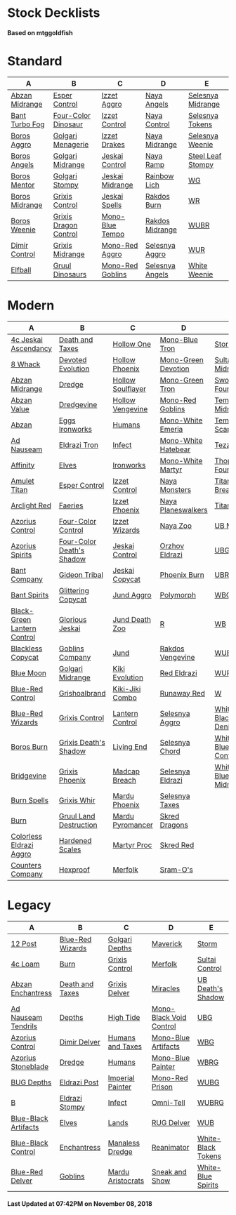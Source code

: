 # Stock Decklists
#### Based on mtggoldfish


# Standard

|                               A                                |                                      B                                       |                                 C                                  |                                D                                 |                                  E                                   |
|----------------------------------------------------------------|------------------------------------------------------------------------------|--------------------------------------------------------------------|------------------------------------------------------------------|----------------------------------------------------------------------|
|[Abzan Midrange](./mtggoldfish/Standard/decks/Abzan_Midrange.md)|[Esper Control](./mtggoldfish/Standard/decks/Esper_Control.md)                |[Izzet Aggro](./mtggoldfish/Standard/decks/Izzet_Aggro.md)          |[Naya Angels](./mtggoldfish/Standard/decks/Naya_Angels.md)        |[Selesnya Midrange](./mtggoldfish/Standard/decks/Selesnya_Midrange.md)|
|[Bant Turbo Fog](./mtggoldfish/Standard/decks/Bant_Turbo_Fog.md)|[Four-Color Dinosaur](./mtggoldfish/Standard/decks/Four-Color_Dinosaur.md)    |[Izzet Control](./mtggoldfish/Standard/decks/Izzet_Control.md)      |[Naya Control](./mtggoldfish/Standard/decks/Naya_Control.md)      |[Selesnya Tokens](./mtggoldfish/Standard/decks/Selesnya_Tokens.md)    |
|[Boros Aggro](./mtggoldfish/Standard/decks/Boros_Aggro.md)      |[Golgari Menagerie](./mtggoldfish/Standard/decks/Golgari_Menagerie.md)        |[Izzet Drakes](./mtggoldfish/Standard/decks/Izzet_Drakes.md)        |[Naya Midrange](./mtggoldfish/Standard/decks/Naya_Midrange.md)    |[Selesnya Weenie](./mtggoldfish/Standard/decks/Selesnya_Weenie.md)    |
|[Boros Angels](./mtggoldfish/Standard/decks/Boros_Angels.md)    |[Golgari Midrange](./mtggoldfish/Standard/decks/Golgari_Midrange.md)          |[Jeskai Control](./mtggoldfish/Standard/decks/Jeskai_Control.md)    |[Naya Ramp](./mtggoldfish/Standard/decks/Naya_Ramp.md)            |[Steel Leaf Stompy](./mtggoldfish/Standard/decks/Steel_Leaf_Stompy.md)|
|[Boros Mentor](./mtggoldfish/Standard/decks/Boros_Mentor.md)    |[Golgari Stompy](./mtggoldfish/Standard/decks/Golgari_Stompy.md)              |[Jeskai Midrange](./mtggoldfish/Standard/decks/Jeskai_Midrange.md)  |[Rainbow Lich](./mtggoldfish/Standard/decks/Rainbow_Lich.md)      |[WG](./mtggoldfish/Standard/decks/WG.md)                              |
|[Boros Midrange](./mtggoldfish/Standard/decks/Boros_Midrange.md)|[Grixis Control](./mtggoldfish/Standard/decks/Grixis_Control.md)              |[Jeskai Spells](./mtggoldfish/Standard/decks/Jeskai_Spells.md)      |[Rakdos Burn](./mtggoldfish/Standard/decks/Rakdos_Burn.md)        |[WR](./mtggoldfish/Standard/decks/WR.md)                              |
|[Boros Weenie](./mtggoldfish/Standard/decks/Boros_Weenie.md)    |[Grixis Dragon Control](./mtggoldfish/Standard/decks/Grixis_Dragon_Control.md)|[Mono-Blue Tempo](./mtggoldfish/Standard/decks/Mono-Blue_Tempo.md)  |[Rakdos Midrange](./mtggoldfish/Standard/decks/Rakdos_Midrange.md)|[WUBR](./mtggoldfish/Standard/decks/WUBR.md)                          |
|[Dimir Control](./mtggoldfish/Standard/decks/Dimir_Control.md)  |[Grixis Midrange](./mtggoldfish/Standard/decks/Grixis_Midrange.md)            |[Mono-Red Aggro](./mtggoldfish/Standard/decks/Mono-Red_Aggro.md)    |[Selesnya Aggro](./mtggoldfish/Standard/decks/Selesnya_Aggro.md)  |[WUR](./mtggoldfish/Standard/decks/WUR.md)                            |
|[Elfball](./mtggoldfish/Standard/decks/Elfball.md)              |[Gruul Dinosaurs](./mtggoldfish/Standard/decks/Gruul_Dinosaurs.md)            |[Mono-Red Goblins](./mtggoldfish/Standard/decks/Mono-Red_Goblins.md)|[Selesnya Angels](./mtggoldfish/Standard/decks/Selesnya_Angels.md)|[White Weenie](./mtggoldfish/Standard/decks/White_Weenie.md)          |


# Modern

|                                           A                                            |                                         B                                          |                                 C                                  |                                   D                                    |                                   E                                    |
|----------------------------------------------------------------------------------------|------------------------------------------------------------------------------------|--------------------------------------------------------------------|------------------------------------------------------------------------|------------------------------------------------------------------------|
|[4c Jeskai Ascendancy](./mtggoldfish/Modern/decks/4c_Jeskai_Ascendancy.md)              |[Death and Taxes](./mtggoldfish/Modern/decks/Death_and_Taxes.md)                    |[Hollow One](./mtggoldfish/Modern/decks/Hollow_One.md)              |[Mono-Blue Tron](./mtggoldfish/Modern/decks/Mono-Blue_Tron.md)          |[Storm](./mtggoldfish/Modern/decks/Storm.md)                            |
|[8 Whack](./mtggoldfish/Modern/decks/8_Whack.md)                                        |[Devoted Evolution](./mtggoldfish/Modern/decks/Devoted_Evolution.md)                |[Hollow Phoenix](./mtggoldfish/Modern/decks/Hollow_Phoenix.md)      |[Mono-Green Devotion](./mtggoldfish/Modern/decks/Mono-Green_Devotion.md)|[Sultai Midrange](./mtggoldfish/Modern/decks/Sultai_Midrange.md)        |
|[Abzan Midrange](./mtggoldfish/Modern/decks/Abzan_Midrange.md)                          |[Dredge](./mtggoldfish/Modern/decks/Dredge.md)                                      |[Hollow Soulflayer](./mtggoldfish/Modern/decks/Hollow_Soulflayer.md)|[Mono-Green Tron](./mtggoldfish/Modern/decks/Mono-Green_Tron.md)        |[Sword Foundry](./mtggoldfish/Modern/decks/Sword_Foundry.md)            |
|[Abzan Value](./mtggoldfish/Modern/decks/Abzan_Value.md)                                |[Dredgevine](./mtggoldfish/Modern/decks/Dredgevine.md)                              |[Hollow Vengevine](./mtggoldfish/Modern/decks/Hollow_Vengevine.md)  |[Mono-Red Goblins](./mtggoldfish/Modern/decks/Mono-Red_Goblins.md)      |[Temur Midrange](./mtggoldfish/Modern/decks/Temur_Midrange.md)          |
|[Abzan](./mtggoldfish/Modern/decks/Abzan.md)                                            |[Eggs Ironworks](./mtggoldfish/Modern/decks/Eggs_Ironworks.md)                      |[Humans](./mtggoldfish/Modern/decks/Humans.md)                      |[Mono-White Emeria](./mtggoldfish/Modern/decks/Mono-White_Emeria.md)    |[Temur Scapeshift](./mtggoldfish/Modern/decks/Temur_Scapeshift.md)      |
|[Ad Nauseam](./mtggoldfish/Modern/decks/Ad_Nauseam.md)                                  |[Eldrazi Tron](./mtggoldfish/Modern/decks/Eldrazi_Tron.md)                          |[Infect](./mtggoldfish/Modern/decks/Infect.md)                      |[Mono-White Hatebear](./mtggoldfish/Modern/decks/Mono-White_Hatebear.md)|[Tezzerator](./mtggoldfish/Modern/decks/Tezzerator.md)                  |
|[Affinity](./mtggoldfish/Modern/decks/Affinity.md)                                      |[Elves](./mtggoldfish/Modern/decks/Elves.md)                                        |[Ironworks](./mtggoldfish/Modern/decks/Ironworks.md)                |[Mono-White Martyr](./mtggoldfish/Modern/decks/Mono-White_Martyr.md)    |[Thopter Foundry](./mtggoldfish/Modern/decks/Thopter_Foundry.md)        |
|[Amulet Titan](./mtggoldfish/Modern/decks/Amulet_Titan.md)                              |[Esper Control](./mtggoldfish/Modern/decks/Esper_Control.md)                        |[Izzet Control](./mtggoldfish/Modern/decks/Izzet_Control.md)        |[Naya Monsters](./mtggoldfish/Modern/decks/Naya_Monsters.md)            |[Titan Breach](./mtggoldfish/Modern/decks/Titan_Breach.md)              |
|[Arclight Red](./mtggoldfish/Modern/decks/Arclight_Red.md)                              |[Faeries](./mtggoldfish/Modern/decks/Faeries.md)                                    |[Izzet Phoenix](./mtggoldfish/Modern/decks/Izzet_Phoenix.md)        |[Naya Planeswalkers](./mtggoldfish/Modern/decks/Naya_Planeswalkers.md)  |[TitanShift](./mtggoldfish/Modern/decks/TitanShift.md)                  |
|[Azorius Control](./mtggoldfish/Modern/decks/Azorius_Control.md)                        |[Four-Color Control](./mtggoldfish/Modern/decks/Four-Color_Control.md)              |[Izzet Wizards](./mtggoldfish/Modern/decks/Izzet_Wizards.md)        |[Naya Zoo](./mtggoldfish/Modern/decks/Naya_Zoo.md)                      |[UB Mill](./mtggoldfish/Modern/decks/UB_Mill.md)                        |
|[Azorius Spirits](./mtggoldfish/Modern/decks/Azorius_Spirits.md)                        |[Four-Color Death's Shadow](./mtggoldfish/Modern/decks/Four-Color_Death's_Shadow.md)|[Jeskai Control](./mtggoldfish/Modern/decks/Jeskai_Control.md)      |[Orzhov Eldrazi](./mtggoldfish/Modern/decks/Orzhov_Eldrazi.md)          |[UBG](./mtggoldfish/Modern/decks/UBG.md)                                |
|[Bant Company](./mtggoldfish/Modern/decks/Bant_Company.md)                              |[Gideon Tribal](./mtggoldfish/Modern/decks/Gideon_Tribal.md)                        |[Jeskai Copycat](./mtggoldfish/Modern/decks/Jeskai_Copycat.md)      |[Phoenix Burn](./mtggoldfish/Modern/decks/Phoenix_Burn.md)              |[UBRG](./mtggoldfish/Modern/decks/UBRG.md)                              |
|[Bant Spirits](./mtggoldfish/Modern/decks/Bant_Spirits.md)                              |[Glittering Copycat](./mtggoldfish/Modern/decks/Glittering_Copycat.md)              |[Jund Aggro](./mtggoldfish/Modern/decks/Jund_Aggro.md)              |[Polymorph](./mtggoldfish/Modern/decks/Polymorph.md)                    |[WBG](./mtggoldfish/Modern/decks/WBG.md)                                |
|[Black-Green Lantern Control](./mtggoldfish/Modern/decks/Black-Green_Lantern_Control.md)|[Glorious Jeskai](./mtggoldfish/Modern/decks/Glorious_Jeskai.md)                    |[Jund Death Zoo](./mtggoldfish/Modern/decks/Jund_Death_Zoo.md)      |[R](./mtggoldfish/Modern/decks/R.md)                                    |[WB](./mtggoldfish/Modern/decks/WB.md)                                  |
|[Blackless Copycat](./mtggoldfish/Modern/decks/Blackless_Copycat.md)                    |[Goblins Company](./mtggoldfish/Modern/decks/Goblins_Company.md)                    |[Jund](./mtggoldfish/Modern/decks/Jund.md)                          |[Rakdos Vengevine](./mtggoldfish/Modern/decks/Rakdos_Vengevine.md)      |[WUB](./mtggoldfish/Modern/decks/WUB.md)                                |
|[Blue Moon](./mtggoldfish/Modern/decks/Blue_Moon.md)                                    |[Golgari Midrange](./mtggoldfish/Modern/decks/Golgari_Midrange.md)                  |[Kiki Evolution](./mtggoldfish/Modern/decks/Kiki_Evolution.md)      |[Red Eldrazi](./mtggoldfish/Modern/decks/Red_Eldrazi.md)                |[WUR](./mtggoldfish/Modern/decks/WUR.md)                                |
|[Blue-Red Control](./mtggoldfish/Modern/decks/Blue-Red_Control.md)                      |[Grishoalbrand](./mtggoldfish/Modern/decks/Grishoalbrand.md)                        |[Kiki-Jiki Combo](./mtggoldfish/Modern/decks/Kiki-Jiki_Combo.md)    |[Runaway Red](./mtggoldfish/Modern/decks/Runaway_Red.md)                |[W](./mtggoldfish/Modern/decks/W.md)                                    |
|[Blue-Red Wizards](./mtggoldfish/Modern/decks/Blue-Red_Wizards.md)                      |[Grixis Control](./mtggoldfish/Modern/decks/Grixis_Control.md)                      |[Lantern Control](./mtggoldfish/Modern/decks/Lantern_Control.md)    |[Selesnya Aggro](./mtggoldfish/Modern/decks/Selesnya_Aggro.md)          |[White-Black Denial](./mtggoldfish/Modern/decks/White-Black_Denial.md)  |
|[Boros Burn](./mtggoldfish/Modern/decks/Boros_Burn.md)                                  |[Grixis Death's Shadow](./mtggoldfish/Modern/decks/Grixis_Death's_Shadow.md)        |[Living End](./mtggoldfish/Modern/decks/Living_End.md)              |[Selesnya Chord](./mtggoldfish/Modern/decks/Selesnya_Chord.md)          |[White-Blue Control](./mtggoldfish/Modern/decks/White-Blue_Control.md)  |
|[Bridgevine](./mtggoldfish/Modern/decks/Bridgevine.md)                                  |[Grixis Phoenix](./mtggoldfish/Modern/decks/Grixis_Phoenix.md)                      |[Madcap Breach](./mtggoldfish/Modern/decks/Madcap_Breach.md)        |[Selesnya Eldrazi](./mtggoldfish/Modern/decks/Selesnya_Eldrazi.md)      |[White-Blue Midrange](./mtggoldfish/Modern/decks/White-Blue_Midrange.md)|
|[Burn Spells](./mtggoldfish/Modern/decks/Burn_Spells.md)                                |[Grixis Whir](./mtggoldfish/Modern/decks/Grixis_Whir.md)                            |[Mardu Phoenix](./mtggoldfish/Modern/decks/Mardu_Phoenix.md)        |[Selesnya Taxes](./mtggoldfish/Modern/decks/Selesnya_Taxes.md)          |                                                                        |
|[Burn](./mtggoldfish/Modern/decks/Burn.md)                                              |[Gruul Land Destruction](./mtggoldfish/Modern/decks/Gruul_Land_Destruction.md)      |[Mardu Pyromancer](./mtggoldfish/Modern/decks/Mardu_Pyromancer.md)  |[Skred Dragons](./mtggoldfish/Modern/decks/Skred_Dragons.md)            |                                                                        |
|[Colorless Eldrazi Aggro](./mtggoldfish/Modern/decks/Colorless_Eldrazi_Aggro.md)        |[Hardened Scales](./mtggoldfish/Modern/decks/Hardened_Scales.md)                    |[Martyr Proc](./mtggoldfish/Modern/decks/Martyr_Proc.md)            |[Skred Red](./mtggoldfish/Modern/decks/Skred_Red.md)                    |                                                                        |
|[Counters Company](./mtggoldfish/Modern/decks/Counters_Company.md)                      |[Hexproof](./mtggoldfish/Modern/decks/Hexproof.md)                                  |[Merfolk](./mtggoldfish/Modern/decks/Merfolk.md)                    |[Sram-O's](./mtggoldfish/Modern/decks/Sram-O's.md)                      |                                                                        |


# Legacy

|                                    A                                     |                                B                                 |                                 C                                  |                                       D                                        |                                  E                                   |
|--------------------------------------------------------------------------|------------------------------------------------------------------|--------------------------------------------------------------------|--------------------------------------------------------------------------------|----------------------------------------------------------------------|
|[12 Post](./mtggoldfish/Legacy/decks/12_Post.md)                          |[Blue-Red Wizards](./mtggoldfish/Legacy/decks/Blue-Red_Wizards.md)|[Golgari Depths](./mtggoldfish/Legacy/decks/Golgari_Depths.md)      |[Maverick](./mtggoldfish/Legacy/decks/Maverick.md)                              |[Storm](./mtggoldfish/Legacy/decks/Storm.md)                          |
|[4c Loam](./mtggoldfish/Legacy/decks/4c_Loam.md)                          |[Burn](./mtggoldfish/Legacy/decks/Burn.md)                        |[Grixis Control](./mtggoldfish/Legacy/decks/Grixis_Control.md)      |[Merfolk](./mtggoldfish/Legacy/decks/Merfolk.md)                                |[Sultai Control](./mtggoldfish/Legacy/decks/Sultai_Control.md)        |
|[Abzan Enchantress](./mtggoldfish/Legacy/decks/Abzan_Enchantress.md)      |[Death and Taxes](./mtggoldfish/Legacy/decks/Death_and_Taxes.md)  |[Grixis Delver](./mtggoldfish/Legacy/decks/Grixis_Delver.md)        |[Miracles](./mtggoldfish/Legacy/decks/Miracles.md)                              |[UB Death's Shadow](./mtggoldfish/Legacy/decks/UB_Death's_Shadow.md)  |
|[Ad Nauseam Tendrils](./mtggoldfish/Legacy/decks/Ad_Nauseam_Tendrils.md)  |[Depths](./mtggoldfish/Legacy/decks/Depths.md)                    |[High Tide](./mtggoldfish/Legacy/decks/High_Tide.md)                |[Mono-Black Void Control](./mtggoldfish/Legacy/decks/Mono-Black_Void_Control.md)|[UBG](./mtggoldfish/Legacy/decks/UBG.md)                              |
|[Azorius Control](./mtggoldfish/Legacy/decks/Azorius_Control.md)          |[Dimir Delver](./mtggoldfish/Legacy/decks/Dimir_Delver.md)        |[Humans and Taxes](./mtggoldfish/Legacy/decks/Humans_and_Taxes.md)  |[Mono-Blue Artifacts](./mtggoldfish/Legacy/decks/Mono-Blue_Artifacts.md)        |[WBG](./mtggoldfish/Legacy/decks/WBG.md)                              |
|[Azorius Stoneblade](./mtggoldfish/Legacy/decks/Azorius_Stoneblade.md)    |[Dredge](./mtggoldfish/Legacy/decks/Dredge.md)                    |[Humans](./mtggoldfish/Legacy/decks/Humans.md)                      |[Mono-Blue Painter](./mtggoldfish/Legacy/decks/Mono-Blue_Painter.md)            |[WBRG](./mtggoldfish/Legacy/decks/WBRG.md)                            |
|[BUG Depths](./mtggoldfish/Legacy/decks/BUG_Depths.md)                    |[Eldrazi Post](./mtggoldfish/Legacy/decks/Eldrazi_Post.md)        |[Imperial Painter](./mtggoldfish/Legacy/decks/Imperial_Painter.md)  |[Mono-Red Prison](./mtggoldfish/Legacy/decks/Mono-Red_Prison.md)                |[WUBG](./mtggoldfish/Legacy/decks/WUBG.md)                            |
|[B](./mtggoldfish/Legacy/decks/B.md)                                      |[Eldrazi Stompy](./mtggoldfish/Legacy/decks/Eldrazi_Stompy.md)    |[Infect](./mtggoldfish/Legacy/decks/Infect.md)                      |[Omni-Tell](./mtggoldfish/Legacy/decks/Omni-Tell.md)                            |[WUBRG](./mtggoldfish/Legacy/decks/WUBRG.md)                          |
|[Blue-Black Artifacts](./mtggoldfish/Legacy/decks/Blue-Black_Artifacts.md)|[Elves](./mtggoldfish/Legacy/decks/Elves.md)                      |[Lands](./mtggoldfish/Legacy/decks/Lands.md)                        |[RUG Delver](./mtggoldfish/Legacy/decks/RUG_Delver.md)                          |[WUB](./mtggoldfish/Legacy/decks/WUB.md)                              |
|[Blue-Black Control](./mtggoldfish/Legacy/decks/Blue-Black_Control.md)    |[Enchantress](./mtggoldfish/Legacy/decks/Enchantress.md)          |[Manaless Dredge](./mtggoldfish/Legacy/decks/Manaless_Dredge.md)    |[Reanimator](./mtggoldfish/Legacy/decks/Reanimator.md)                          |[White-Black Tokens](./mtggoldfish/Legacy/decks/White-Black_Tokens.md)|
|[Blue-Red Delver](./mtggoldfish/Legacy/decks/Blue-Red_Delver.md)          |[Goblins](./mtggoldfish/Legacy/decks/Goblins.md)                  |[Mardu Aristocrats](./mtggoldfish/Legacy/decks/Mardu_Aristocrats.md)|[Sneak and Show](./mtggoldfish/Legacy/decks/Sneak_and_Show.md)                  |[White-Blue Spirits](./mtggoldfish/Legacy/decks/White-Blue_Spirits.md)|



#### Last Updated at 07:42PM on November 08, 2018
